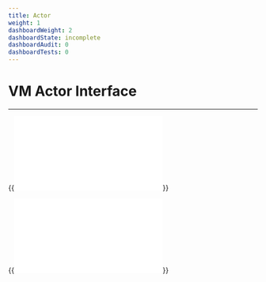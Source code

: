 ```yaml
---
title: Actor
weight: 1
dashboardWeight: 2
dashboardState: incomplete
dashboardAudit: 0
dashboardTests: 0
---
```


# VM Actor Interface
---


{{<embed src="actor.id" lang="go" >}}

{{<embed src="actor.go" lang="go" >}}

